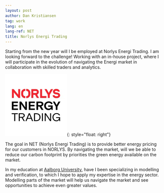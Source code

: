 ```yaml
---
layout: post
author: Dan Kristiansen
tag: work
lang: en
lang-ref: NET
title: Norlys Energi Trading
---
```


Starting from the new year will I be employed at Norlys Energi Trading. I am looking forward to the challenge! Working with an in-house project, where I will participate in the evolution of navigating the Energi market in collaboration with skilled traders and analytics.

![image](/images/NET.jpg){: style="float: right"}

The goal in NET (Norlys Energi Trading) is to provide better energy pricing for our customers in NORLYS. By navigating the market, will we be able to reduce our carbon footprint by priorities the green energy available on the market.

In my education at <a href="/aau">Aalborg University</a>, have I been specializing in modelling and verification, to which I hope to apply my expertise in the energy sector. Modelling parts of the market will help us navigate the market and see opportunities to achieve even greater values.
